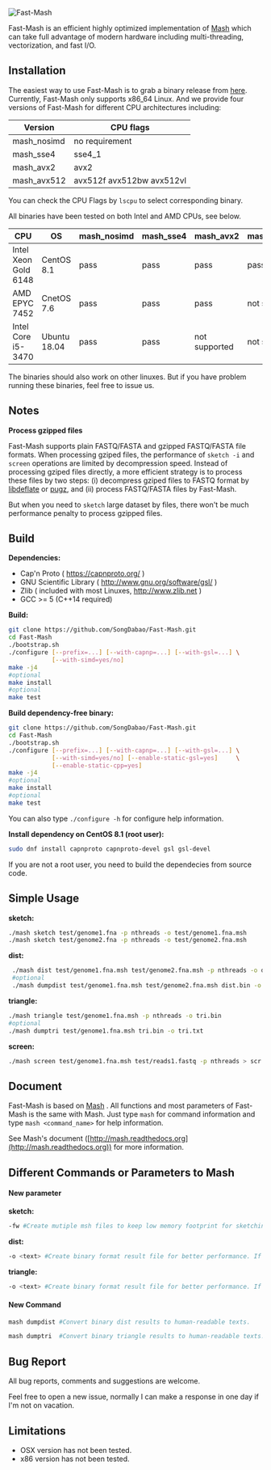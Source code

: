 ![Fast-Mash](mash.png)



Fast-Mash is an efficient highly optimized implementation of [Mash](https://github.com/marbl/Mash) which can take full advantage of modern hardware including multi-threading, vectorization, and fast I/O.



## Installation

The easiest way to use Fast-Mash is to grab a binary release from [here](https://github.com/SongDabao/Fast-Mash/releases). Currently, Fast-Mash only supports x86_64 Linux. And we provide four versions of Fast-Mash for different CPU architectures including:

| Version     | CPU flags                 |
| ----------- | ------------------------- |
| mash_nosimd | no requirement            |
| mash_sse4   | sse4_1                    |
| mash_avx2   | avx2                      |
| mash_avx512 | avx512f avx512bw avx512vl |

You can check the CPU Flags by `lscpu` to select corresponding binary.

All binaries have been tested on both Intel and AMD CPUs, see below.

| CPU                  | OS           | mash_nosimd | mash_sse4 | mash_avx2     | mash_avx512   |
| -------------------- | ------------ | ----------- | --------- | ------------- | ------------- |
| Intel Xeon Gold 6148 | CentOS 8.1   | pass        | pass      | pass          | pass          |
| AMD EPYC 7452        | CnetOS 7.6   | pass        | pass      | pass          | not supported |
| Intel Core i5-3470   | Ubuntu 18.04 | pass        | pass      | not supported | not supported |

The binaries should also work on other linuxes. But if you have problem running these binaries, feel free to issue us.



## Notes

**Process gzipped files**

Fast-Mash supports plain FASTQ/FASTA and gzipped FASTQ/FASTA file formats.  When processing gziped files, the performance of `sketch -i` and `screen` operations are limited by decompression speed. Instead of processing gziped files directly, a more efficient strategy is to process these files by two steps: (i) decompress gziped files to FASTQ format by [libdeflate](https://github.com/ebiggers/libdeflate) or [pugz](https://github.com/Piezoid/pugz), and (ii) process FASTQ/FASTA files by Fast-Mash. 

But when you need to `sketch` large dataset by files, there won't be much performance penalty to process gzipped files.



## Build

**Dependencies:**

   - Cap'n Proto ( https://capnproto.org/ )
   - GNU Scientific Library ( http://www.gnu.org/software/gsl/ )
   - Zlib ( included with most Linuxes, http://www.zlib.net ) 
   - GCC >= 5 (C++14 required)

**Build:**

```bash
git clone https://github.com/SongDabao/Fast-Mash.git
cd Fast-Mash
./bootstrap.sh
./configure [--prefix=...] [--with-capnp=...] [--with-gsl=...] \
            [--with-simd=yes/no]
make -j4
#optional
make install
#optional
make test
```

**Build dependency-free binary:**

```bash
git clone https://github.com/SongDabao/Fast-Mash.git
cd Fast-Mash
./bootstrap.sh
./configure [--prefix=...] [--with-capnp=...] [--with-gsl=...] \
            [--with-simd=yes/no] [--enable-static-gsl=yes]     \
            [--enable-static-cpp=yes]
make -j4
#optional
make install
#optional
make test
```

You can also type `./configure -h` for configure help information.

**Install dependency on CentOS 8.1 (root user):**

```bash
sudo dnf install capnproto capnproto-devel gsl gsl-devel
```

If you are not a root user, you need to build the dependecies from source code.



## Simple Usage

**sketch:**

```bash
./mash sketch test/genome1.fna -p nthreads -o test/genome1.fna.msh
./mash sketch test/genome2.fna -p nthreads -o test/genome2.fna.msh
```

**dist:**

```bash
 ./mash dist test/genome1.fna.msh test/genome2.fna.msh -p nthreads -o dist.bin
 #optional
 ./mash dumpdist test/genome1.fna.msh test/genome2.fna.msh dist.bin -o dist.txt
```

**triangle:**

```bash
./mash triangle test/genome1.fna.msh -p nthreads -o tri.bin
#optional
./mash dumptri test/genome1.fna.msh tri.bin -o tri.txt
```

**screen:**

```bash
./mash screen test/genome1.fna.msh test/reads1.fastq -p nthreads > scr.out
```



## Document

Fast-Mash is based on [Mash](https://github.com/marbl/Mash) . All functions and most parameters of Fast-Mash is the same with Mash.  Just type `mash` for command information and type `mash <command_name>` for help information.

See Mash's document  ([http://mash.readthedocs.org](http://mash.readthedocs.org)) for more information.



## Different Commands or Parameters to Mash

#### New parameter 

**sketch:**

```bash
-fw #Create mutiple msh files to keep low memory footprint for sketching massive sequences.
```

**dist:**

```bash
-o <text> #Create binary format result file for better performance. If -o is not specified, text results will be written to stdout.
```

**triangle:**

```bash
-o <text> #Create binary format result file for better performance. If -o is not specified, text results will be written to stdout.
```

#### New Command

```bash
mash dumpdist #Convert binary dist results to human-readable texts.
```

```bash
mash dumptri  #Convert binary triangle results to human-readable texts.
```



## Bug Report

All bug reports, comments and suggestions are welcome.

Feel free to open a new issue, normally I can make a response in one day if I'm not on vacation. 


## Limitations

- OSX version has not been tested.
- x86 version has not been tested.
